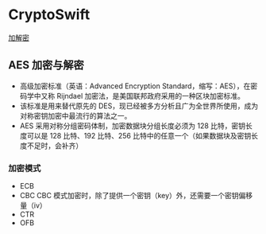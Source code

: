 #  CryptoSwift
[加解密](https://blog.csdn.net/u014599371/article/details/80195787)

##  AES 加密与解密
* 高级加密标准（英语：Advanced Encryption Standard，缩写：AES），在密码学中又称 Rijndael 加密法，是美国联邦政府采用的一种区块加密标准。
* 该标准是用来替代原先的 DES，现已经被多方分析且广为全世界所使用，成为对称密钥加密中最流行的算法之一。
* AES 采用对称分组密码体制，加密数据块分组长度必须为 128 比特，密钥长度可以是 128 比特、192 比特、256 比特中的任意一个（如果数据块及密钥长度不足时，会补齐）

### 加密模式
* ECB
* CBC
CBC 模式加密时，除了提供一个密钥（key）外，还需要一个密钥偏移量（iv）
* CTR
* OFB
